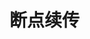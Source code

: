 

# 断点续传  
<!-- 
大文件上传：秒传、断点续传、分片上传 
https://mp.weixin.qq.com/s/S8ff0SBRcccqtoWteqo6QA

springboot断点续传的两种方法 
https://mp.weixin.qq.com/s/hZU3QOJ_ON0O6Sr2LbpU4A
-->


